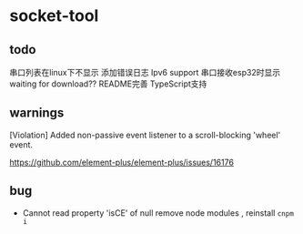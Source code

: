 # socket-tool

## todo
串口列表在linux下不显示
添加错误日志
Ipv6 support
串口接收esp32时显示waiting for download??
README完善
TypeScript支持

## warnings
[Violation] Added non-passive event listener to a scroll-blocking 'wheel' event.

https://github.com/element-plus/element-plus/issues/16176

## bug
- Cannot read property 'isCE' of null 
remove node modules , reinstall `cnpm i`

